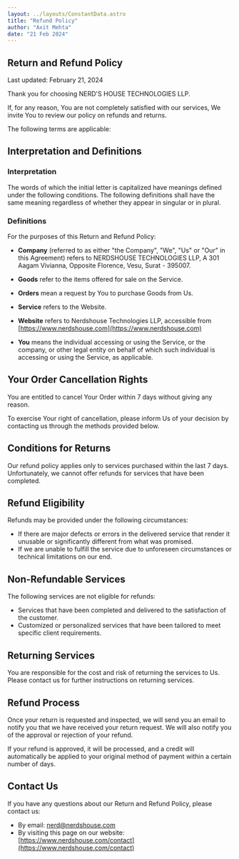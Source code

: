 ```yaml
---
layout: ../layouts/ConstantData.astro
title: "Refund Policy"
author: "Axit Mehta"
date: "21 Feb 2024"
---
```





## Return and Refund Policy


Last updated: February 21, 2024




Thank you for choosing NERD'S HOUSE TECHNOLOGIES LLP.




If, for any reason, You are not completely satisfied with our services, We invite You to review our policy on refunds and returns.


The following terms are applicable:


## Interpretation and Definitions


### Interpretation


The words of which the initial letter is capitalized have meanings defined under the following conditions. The following definitions shall have the same meaning regardless of whether they appear in singular or in plural.


### Definitions


For the purposes of this Return and Refund Policy:




- __Company__ (referred to as either "the Company", "We", "Us" or "Our" in this Agreement) refers to NERDSHOUSE TECHNOLOGIES LLP, A 301 Aagam Vivianna, Opposite Florence, Vesu, Surat - 395007.
- __Goods__ refer to the items offered for sale on the Service.
- __Orders__ mean a request by You to purchase Goods from Us.


- __Service__ refers to the Website.


- __Website__ refers to Nerdshouse Technologies LLP, accessible from [https://www.nerdshouse.com](https://www.nerdshouse.com)
- __You__ means the individual accessing or using the Service, or the company, or other legal entity on behalf of which such individual is accessing or using the Service, as applicable.


## Your Order Cancellation Rights


You are entitled to cancel Your Order within 7 days without giving any reason.


To exercise Your right of cancellation, please inform Us of your decision by contacting us through the methods provided below.


## Conditions for Returns


Our refund policy applies only to services purchased within the last 7 days. Unfortunately, we cannot offer refunds for services that have been completed.


## Refund Eligibility


Refunds may be provided under the following circumstances:


- If there are major defects or errors in the delivered service that render it unusable or significantly different from what was promised.
- If we are unable to fulfill the service due to unforeseen circumstances or technical limitations on our end.


## Non-Refundable Services


The following services are not eligible for refunds:


- Services that have been completed and delivered to the satisfaction of the customer.
- Customized or personalized services that have been tailored to meet specific client requirements.


## Returning Services


You are responsible for the cost and risk of returning the services to Us. Please contact us for further instructions on returning services.


## Refund Process


Once your return is requested and inspected, we will send you an email to notify you that we have received your return request. We will also notify you of the approval or rejection of your refund.


If your refund is approved, it will be processed, and a credit will automatically be applied to your original method of payment within a certain number of days.


## Contact Us


If you have any questions about our Return and Refund Policy, please contact us:


- By email: nerd@nerdshouse.com
- By visiting this page on our website: [https://www.nerdshouse.com/contact](https://www.nerdshouse.com/contact)

